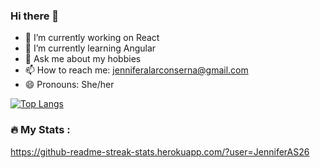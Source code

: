### Hi there 👋

<!--
**JenniferAS26/JenniferAS26** is a ✨ _special_ ✨ repository because its `README.md` (this file) appears on your GitHub profile.

Here are some ideas to get you started:

- 🔭 I’m currently working on React
- 🌱 I’m currently learning Angular
- 💬 Ask me about my hobbies
- 📫 How to reach me: jenniferalarconserna@gmail.com
- 😄 Pronouns: She/her
-->

- 🔭 I’m currently working on React
- 🌱 I’m currently learning Angular
- 💬 Ask me about my hobbies
- 📫 How to reach me: jenniferalarconserna@gmail.com
- 😄 Pronouns: She/her

[![Top Langs](https://github-readme-stats.vercel.app/api/top-langs/?username=JenniferAS26&layout=compact&theme=tokyonight)](https://github.com/anuraghazra/github-readme-stats)

### :fire: My Stats :
https://github-readme-streak-stats.herokuapp.com/?user=JenniferAS26

